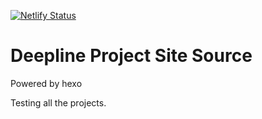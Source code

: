 [![Netlify Status](https://api.netlify.com/api/v1/badges/25d3a4cb-9817-4af7-8764-36edd11d0acd/deploy-status)](https://app.netlify.com/sites/deeplineproject/deploys)

# Deepline Project Site Source
Powered by hexo

Testing all the projects.
